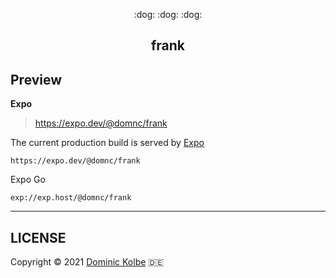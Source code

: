 <p align="center">
  <p align="center">:dog: :dog: :dog:</p>
  <h2 align="center">frank</h2>
</p>

## Preview

**Expo**

> https://expo.dev/@domnc/frank

The current production build is served by [Expo](https://expo.dev/@domnc/frank)

```http
https://expo.dev/@domnc/frank
```

Expo Go

```http
exp://exp.host/@domnc/frank
```

---

## LICENSE

Copyright © 2021 [Dominic Kolbe](https://dominickolbe.dk) :de:
